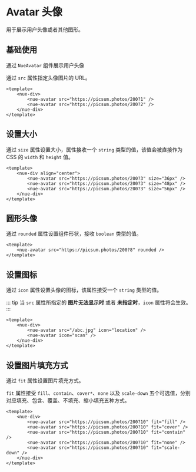 # Avatar 头像

用于展示用户头像或者其他图形。

## 基础使用

通过 `NueAvatar` 组件展示用户头像

通过 `src` 属性指定头像图片的 URL。

<nue-div>
    <nue-avatar src="https://picsum.photos/200?1" />
    <nue-avatar src="https://picsum.photos/200?2" />
</nue-div>

```vue
<template>
    <nue-div>
        <nue-avatar src="https://picsum.photos/200?1" />
        <nue-avatar src="https://picsum.photos/200?2" />
    </nue-div>
</template>
```

## 设置大小

通过 `size` 属性设置大小，属性接收一个 `string` 类型的值，该值会被直接作为 CSS 的 `width` 和 `height` 值。

<nue-div align="center">
    <nue-avatar src="https://picsum.photos/200?3" size="36px" />
    <nue-avatar src="https://picsum.photos/200?3" size="48px" />
    <nue-avatar src="https://picsum.photos/200?3" size="56px" />
</nue-div>

```vue
<template>
    <nue-div align="center">
        <nue-avatar src="https://picsum.photos/200?3" size="36px" />
        <nue-avatar src="https://picsum.photos/200?3" size="48px" />
        <nue-avatar src="https://picsum.photos/200?3" size="56px" />
    </nue-div>
</template>
```

## 圆形头像

通过 `rounded` 属性设置组件形状，接收 `boolean` 类型的值。

<nue-avatar src="https://picsum.photos/200?8" rounded />

```vue
<template>
    <nue-avatar src="https://picsum.photos/200?8" rounded />
</template>
```

## 设置图标

通过 `icon` 属性设置头像的图标，该属性接受一个 `string` 类型的值。

::: tip
当 `src` 属性所指定的 **图片无法显示时** 或者 **未指定时**，`icon` 属性将会生效。
:::

<nue-div>
    <nue-avatar src="/abc.jpg" icon="location" />
    <nue-avatar icon="scan" />
</nue-div>

```vue
<template>
    <nue-div>
        <nue-avatar src="/abc.jpg" icon="location" />
        <nue-avatar icon="scan" />
    </nue-div>
</template>
```

## 设置图片填充方式

通过 `fit` 属性设置图片填充方式。

`fit` 属性接受 `fill`、`contain`、`cover*`、`none` 以及 `scale-down` 五个可选值，分别对应填充、包含、覆盖、不填充、缩小填充五种方式。

<nue-div>
    <nue-avatar src="https://picsum.photos/200?10" fit="fill" />
    <nue-avatar src="https://picsum.photos/200?10" fit="cover" />
    <nue-avatar src="https://picsum.photos/200?10" fit="contain" />
    <nue-avatar src="https://picsum.photos/200?10" fit="none" />
    <nue-avatar src="https://picsum.photos/200?10" fit="scale-down" />
</nue-div>

```vue
<template>
    <nue-div>
        <nue-avatar src="https://picsum.photos/200?10" fit="fill" />
        <nue-avatar src="https://picsum.photos/200?10" fit="cover" />
        <nue-avatar src="https://picsum.photos/200?10" fit="contain" />
        <nue-avatar src="https://picsum.photos/200?10" fit="none" />
        <nue-avatar src="https://picsum.photos/200?10" fit="scale-down" />
    </nue-div>
</template>
```
